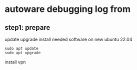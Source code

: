 # autoware debugging log from 
## step1: prepare
update upgrade install needed software on new ubuntu 22.04   
```
sudo apt update
sudo apt upgrade
```
install vpn 


